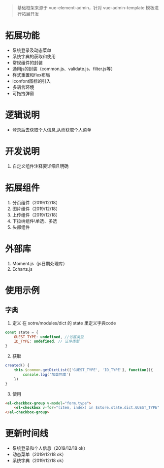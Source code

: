 > 基础框架来源于 vue-element-admin，针对 vue-admin-template 模板进行拓展开发

# 拓展功能
* 系统登录及动态菜单
* 系统字典的获取和使用
* 常规组件的封装
* 通用js的封装（common.js、validate.js、filter.js等）
* 样式重置和flex布局
* iconfont图标的引入
* 多语言环境
* 可拖拽弹窗

# 逻辑说明
* 登录后去获取个人信息,从而获取个人菜单

# 开发说明
1. 自定义组件注释要详细且明确

# 拓展组件
1. 分页组件（2019/12/18）
2. 图片组件（2019/12/18）
3. 上传组件（2019/12/18）
4. 下拉树组件\单选、多选
5. 头部组件

# 外部库
1. Moment.js（js日期处理库）
2. Echarts.js


# 使用示例
## 字典
1. 定义
在 sotre/modules/dict 的 state 里定义字典code
```js
const state = {
    GUEST_TYPE: undefined, //访客类型
    ID_TYPE: undefined, // 证件类型
}
```

2. 获取
```js
created() {
    this.$common.getDictList(['GUEST_TYPE', 'ID_TYPE'], function(){
        console.log('加载完成')
    })
}
```

3. 使用
```html
<el-checkbox-group v-model="form.type">
    <el-checkbox v-for="(item, index) in $store.state.dict.GUEST_TYPE" :key="index" :label="item.label" name="type" />
</el-checkbox-group>
```


# 更新时间线
* 系统登录和个人信息（2019/12/18 ok）
* 动态菜单（2019/12/18 ok）
* 系统字典（2019/12/18 ok）